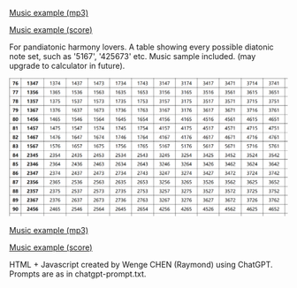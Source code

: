 [Music example (mp3)](https://github.com/rcswex/diatonic-pcset/blob/main/diatonic-pcset-example-early-summer-ripples.mp3)

[Music example (score)](https://github.com/rcswex/diatonic-pcset/blob/main/diatonic-pcset-example-early-summer-ripples.pdf)

For pandiatonic harmony lovers. A table showing every possible diatonic note set, such as '5167', '425673' etc. Music sample included. (may upgrade to calculator in future).

![This is an image](https://github.com/rcswex/diatonic-pcset/blob/main/diatonic-pcset-partial.png)

[Music example (mp3)](https://github.com/rcswex/diatonic-pcset/blob/main/diatonic-pcset-example-early-summer-ripples.mp3)

[Music example (score)](https://github.com/rcswex/diatonic-pcset/blob/main/diatonic-pcset-example-early-summer-ripples.pdf)

HTML + Javascript created by Wenge CHEN (Raymond) using ChatGPT. Prompts are as in chatgpt-prompt.txt.
